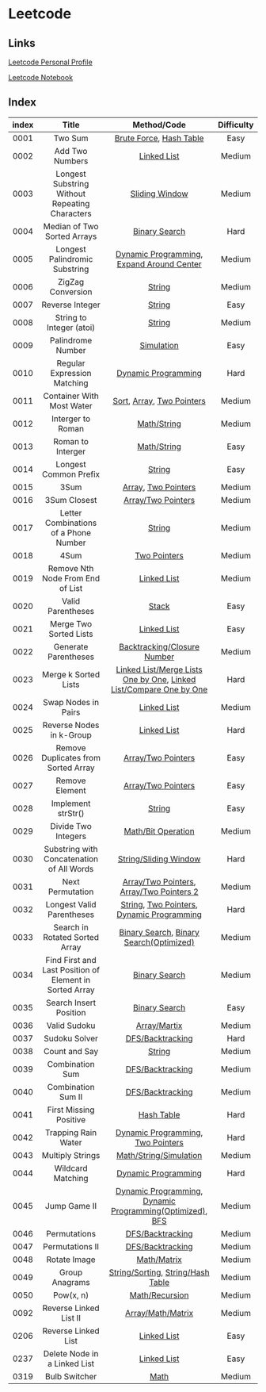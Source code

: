 # Leetcode

## Links
[Leetcode Personal Profile](https://leetcode.com/iostream3100/)

[Leetcode Notebook](Notebook.md)

## Index

| index |       Title            | Method/Code |  Difficulty  |
| :---: | :-------------------:  | :----------:|  :--------:  |
| 0001 | Two Sum | [Brute Force](./src/0001.two-sum.1/0001.two-sum.1.1.js), [Hash Table](./src/0001.two-sum.1/0001.two-sum.1.2.js)| Easy |
| 0002 | Add Two Numbers | [Linked List](./src/0002.add-two-numbers.2/0002.add-two-numbers.2.1.js)| Medium |
| 0003 | Longest Substring Without Repeating Characters | [Sliding Window](./src/0003.longest-substring-without-repeating-characters.3/0003.longest-substring-without-repeating-characters.3.1.js)| Medium |
| 0004 | Median of Two Sorted Arrays | [Binary Search](./src/0004.median-of-two-sorted-arrays.4/0004.median-of-two-sorted-arrays.4.1.js)| Hard |
| 0005 | Longest Palindromic Substring | [Dynamic Programming](./src/0005.longest-palindromic-substring.5/0005.longest-palindromic-substring.5.1.js), [Expand Around Center](./src/0005.longest-palindromic-substring.5/0005.longest-palindromic-substring.5.2.js)| Medium |
| 0006 | ZigZag Conversion | [String](./src/0006.zigZag-conversion.6/0006.zigZag-conversion.6.1.js) | Medium |
| 0007 | Reverse Integer | [String](./src/0007.reverse-integer.7/0007.reverse-integer.7.1.js) | Easy |
| 0008 | String to Integer (atoi) | [String](./src/0008.string-to-integer-(atoi).8/0008.string-to-integer-(atoi).8.1.js) | Medium |
| 0009 | Palindrome Number | [Simulation](./src/0009.palindrome-number.9/0009.palindrome-number.9.1.js) | Easy |
| 0010 | Regular Expression Matching | [Dynamic Programming](./src/0010.regular-expression-matching.10/0010.regular-expression-matching.10.1.js) | Hard |
| 0011 | Container With Most Water | [Sort](src/0011.container-with-most-water.11/0011.container-with-most-water.11.1.js), [Array](src/0011.container-with-most-water.11/0011.container-with-most-water.11.2.js), [Two Pointers](src/0011.container-with-most-water.11/0011.container-with-most-water.11.3.js)| Medium |
| 0012 | Interger to Roman | [Math/String](src/0012.integer-to-roman.12/0012.integer-to-roman.12.1.js) | Medium |
| 0013 | Roman to Interger | [Math/String](src/0013.roman-to-integer.13/0013.roman-to-integer.13.1.js) | Easy |
| 0014 | Longest Common Prefix | [String](src/0014.longest-common-prefix.14/0014.longest-common-prefix.14.1.js) | Easy |
| 0015 | 3Sum | [Array](src/0015.3Sum.15/0015.3Sum.15.1.js), [Two Pointers](src/0015.3Sum.15/0015.3Sum.15.2.js) | Medium |
| 0016 | 3Sum Closest | [Array/Two Pointers](src/0016.3Sum-closest.16/0016.3Sum-closest.16.1.js)| Medium |
| 0017 | Letter Combinations of a Phone Number | [String](src/0017.letter-combinations-of-a-phone-number.17/0017.letter-combinations-of-a-phone-number.17.1.js)| Medium |
| 0018 | 4Sum | [Two Pointers](src/0018.4Sum.18/0018.4Sum.18.1.js) | Medium |
| 0019 | Remove Nth Node From End of List | [Linked List](src/0019.remove-Nth-node-from-end-of-list.19/0019.remove-Nth-node-from-end-of-list.19.1.js) | Medium |
| 0020 | Valid Parentheses | [Stack](src/0020.valid-parentheses.20/0020.valid-parentheses.20.1.js) | Easy |
| 0021 | Merge Two Sorted Lists | [Linked List](src/0021.merge-two-sorted-lists.21/0021.merge-two-sorted-lists.21.1.js) | Easy |
| 0022 | Generate Parentheses | [Backtracking/Closure Number](src/0022.generate-parentheses.22/0022.generate-parentheses.22.1.js) | Medium |
| 0023 | Merge k Sorted Lists | [Linked List/Merge Lists One by One](src/0023.merge-k-sorted-lists.23/0023.merge-k-sorted-lists.23.1.js), [Linked List/Compare One by One](src/0023.merge-k-sorted-lists.23/0023.merge-k-sorted-lists.23.2.js) | Hard |
| 0024 | Swap Nodes in Pairs | [Linked List](src/0024.swap-nodes-in-pairs.24/0024.swap-nodes-in-pairs.24.1.js) | Medium |
| 0025 | Reverse Nodes in k-Group | [Linked List](src/0025.reverse-nodes-in-k-group.25/0025.reverse-nodes-in-k-group.25.1.js) | Hard |
| 0026 | Remove Duplicates from Sorted Array | [Array/Two Pointers](src/0026.remove-duplicates-from-sorted-array.26/0026.remove-duplicates-from-sorted-array.26.1.js) | Easy |
| 0027 | Remove Element | [Array/Two Pointers](src/0027.remove-element.27/0027.remove-element.27.1.js) | Easy |
| 0028 | Implement strStr() | [String](src/0028.implement-strStr().28/0028.implement-strStr().28.1.js) | Easy |
| 0029 | Divide Two Integers | [Math/Bit Operation](src/0029.divide-two-intergers.29/0029.divide-two-intergers.29.1.js) | Medium |
| 0030 |  Substring with Concatenation of All Words | [String/Sliding Window](src/0030.substring-with-concatenation-of-all-words.30/0030.substring-with-concatenation-of-all-words.30.1.js) | Hard |
| 0031 |   Next Permutation | [Array/Two Pointers](src/0031.next-permutation.31/0031.next-permutation.31.1.js), [Array/Two Pointers 2](src/0031.next-permutation.31/0031.next-permutation.31.2.js)| Medium |
| 0032 |   Longest Valid Parentheses | [String](src/0032.longest-valid-parentheses.32/0032.longest-valid-parentheses.32.1.js), [Two Pointers](src/0032.longest-valid-parentheses.32/0032.longest-valid-parentheses.32.2.js), [Dynamic Programming](src/0032.longest-valid-parentheses.32/0032.longest-valid-parentheses.32.3.js)| Hard |
| 0033 |   Search in Rotated Sorted Array | [Binary Search](src/0033.search-in-rotated-sorted-array.33/0033.search-in-rotated-sorted-array.33.1.js), [Binary Search(Optimized)](src/0033.search-in-rotated-sorted-array.33/0033.search-in-rotated-sorted-array.33.2.js)| Medium |
| 0034 |   Find First and Last Position of Element in Sorted Array | [Binary Search](src/0034.find-first-and-last-position-of-element-in-sorted-array.34/0034.find-first-and-last-position-of-element-in-sorted-array.34.1.js)| Medium |
| 0035 |   Search Insert Position | [Binary Search](src/0035.search-insert-position.35/0035.search-insert-position.35.1.js)| Easy |
| 0036 |   Valid Sudoku | [Array/Martix](src/0036.valid-soduku.36/0036.valid-soduku.36.1.js)| Medium |
| 0037 |    Sudoku Solver | [DFS/Backtracking](src/0037.sudoku-solver.37/0037.sudoku-solver.37.1.js)| Hard |
| 0038 |    Count and Say | [String](src/0038.count-and-say.38/0038.count-and-say.38.1.js)| Medium |
| 0039 |    Combination Sum  | [DFS/Backtracking](src/0039.combination-sum.39/0039.combination-sum.39.1.js)| Medium |
| 0040 |    Combination Sum II  | [DFS/Backtracking](src/0040.combination-sum-II.40/0040.combination-sum-II.40.1.js)| Medium |
| 0041 |     First Missing Positive  | [Hash Table](src/0041-first-missing-positive.41/0041-first-missing-positive.41.1.js)| Hard |
| 0042 |     Trapping Rain Water  | [Dynamic Programming](src/0042-trappinng-rain-water.42/0042-trappinng-rain-water.42.1.js), [Two Pointers](src/0042-trappinng-rain-water.42/0042-trappinng-rain-water.42.2.js)| Hard |
| 0043 |     Multiply Strings  | [Math/String/Simulation](src/0043.multiply-strings.43/0043.multiply-strings.43.1.js)| Medium |
| 0044 |     Wildcard Matching  | [Dynamic Programming](src/0044.wildcard-matching.44/0044.wildcard-matching.44.1.js)| Hard |
| 0045 |     Jump Game II  | [Dynamic Programming](src/0045.jump-game-II.45/0045.jump-game-II.45.1.js), [Dynamic Programming(Optimized)](src/0045.jump-game-II.45/0045.jump-game-II.45.2.js), [BFS](src/0045.jump-game-II.45/0045.jump-game-II.45.3.js)| Medium |
| 0046 |     Permutations   | [DFS/Backtracking](src/0046-permutations.46/0046-permutations.46.1.js)| Medium |
| 0047 |     Permutations II  | [DFS/Backtracking](src/0047.premutations-II.47/0047.premutations-II.47.1.js)| Medium |
| 0048 |     Rotate Image  | [Math/Matrix](src/0048.rotate-image.48/0048.rotate-image.48.1.js)| Medium |
| 0049 |     Group Anagrams  | [String/Sorting](src/0049.group-anagrams.49/0049.group-anagrams.49.1.js), [String/Hash Table](src/0049.group-anagrams.49/0049.group-anagrams.49.2.js)| Medium |
| 0050 |     Pow(x, n)  | [Math/Recursion](src/0050.pow(x,n).50/0050.pow(x,n).50.1.js)| Medium |
| 0092 |  Reverse Linked List II | [Array/Math/Matrix](src/0048.rotate-image.48/0048.rotate-image.48.1.js)| Medium |
| 0206 |  Reverse Linked List | [Linked List](src/0206.reverse-linked-list.206/0206.reverse-linked-list.206.1.js) | Easy |
| 0237 |  Delete Node in a Linked List | [Linked List](src/0237.delete-node-in-a-linked-list.237/0237.delete-node-in-a-linked-list.237.1.js) | Easy |
| 0319 | Bulb Switcher | [Math](src/0319.bulb-switcher.319/0319.bulb-switcher.319.1.js) | Medium |
